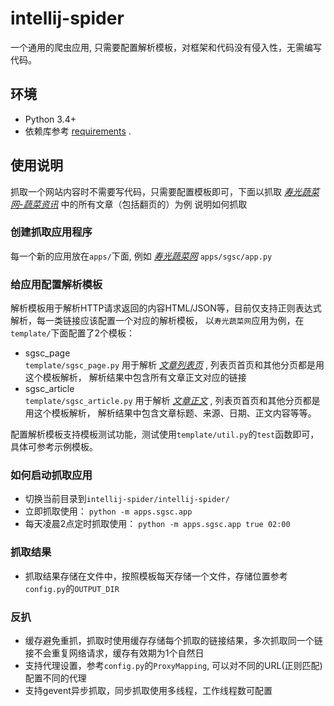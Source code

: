 # intellij-spider
一个通用的爬虫应用, 只需要配置解析模板，对框架和代码没有侵入性，无需编写代码。

## 环境
* Python 3.4+
* 依赖库参考 [requirements](./requirements.txt) .
## 使用说明
抓取一个网站内容时不需要写代码，只需要配置模板即可，下面以抓取 [*寿光蔬菜网-蔬菜资讯*](http://sg.vegnet.com.cn/News/List) 中的所有文章（包括翻页的）为例
说明如何抓取

### 创建抓取应用程序
每一个新的应用放在`apps/`下面, 例如 [*寿光蔬菜网*](./apps/sgsc/app.py) `apps/sgsc/app.py`

### 给应用配置解析模板
解析模板用于解析HTTP请求返回的内容HTML/JSON等，目前仅支持正则表达式解析，每一类链接应该配置一个对应的解析模板，
以`寿光蔬菜网`应用为例，在`template/`下面配置了2个模板：
* sgsc_page  
`template/sgsc_page.py` 用于解析 [*文章列表页*](http://sg.vegnet.com.cn/News/List) , 列表页首页和其他分页都是用这个模板解析，
解析结果中包含所有文章正文对应的链接
* sgsc_article  
`template/sgsc_article.py` 用于解析 [*文章正文*](http://sg.vegnet.com.cn/News/Detail/1220502) , 列表页首页和其他分页都是用这个模板解析，
解析结果中包含文章标题、来源、日期、正文内容等等。

配置解析模板支持模板测试功能，测试使用`template/util.py`的`test`函数即可，具体可参考示例模板。

### 如何启动抓取应用
* 切换当前目录到`intellij-spider/intellij-spider/`
* 立即抓取使用：
`python -m apps.sgsc.app`
* 每天凌晨2点定时抓取使用：
`python -m apps.sgsc.app true 02:00 `

### 抓取结果
* 抓取结果存储在文件中，按照模板每天存储一个文件，存储位置参考`config.py`的`OUTPUT_DIR`

### 反扒
* 缓存避免重抓，抓取时使用缓存存储每个抓取的链接结果，多次抓取同一个链接不会重复网络请求，缓存有效期为1个自然日
* 支持代理设置，参考`config.py`的`ProxyMapping`, 可以对不同的URL(正则匹配)配置不同的代理
* 支持gevent异步抓取，同步抓取使用多线程，工作线程数可配置